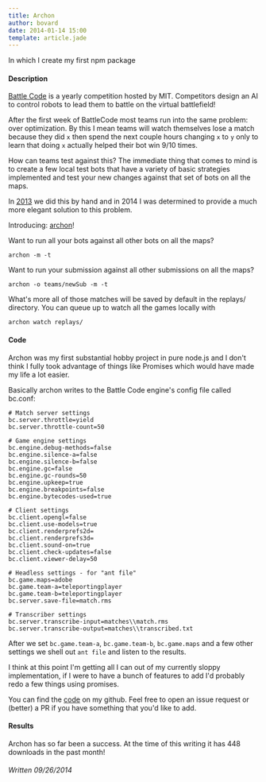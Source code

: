 ```yaml
---
title: Archon
author: bovard
date: 2014-01-14 15:00
template: article.jade
---
```


In which I create my first npm package


<span class="more"><span>

#### Description

[Battle Code](http://battlecode.org/) is a yearly competition hosted by MIT.
Competitors design an AI to control robots to lead them to battle on the virtual battlefield!

After the first week of BattleCode most teams run into the same problem: over optimization.
By this I mean teams will watch themselves lose a match because they did `x` then
spend the next couple hours changing `x` to `y` only to learn that doing `x` actually
helped their bot win 9/10 times.

How can teams test against this? The immediate thing that comes to mind is to create
a few local test bots that have a variety of basic strategies implemented and test
your new changes against that set of bots on all the maps.

In [2013](articles/battle_code_2013/) we did this by hand and in 2014 I was determined
to provide a much more elegant solution to this problem.

Introducing: [archon](npmjs.org/package/archon)!

Want to run all your bots against all other bots on all the maps?

```
archon -m -t
```

Want to run your submission against all other submissions on all the maps?

```
archon -o teams/newSub -m -t
```

What's more all of those matches will be saved by default in the replays/ directory. You can queue
up to watch all the games locally with

```
archon watch replays/
```

#### Code

Archon was my first substantial hobby project in pure node.js and I don't think
I fully took advantage of things like Promises which would have made my life
a lot easier.

Basically archon writes to the Battle Code engine's config file called bc.conf:

```
# Match server settings
bc.server.throttle=yield
bc.server.throttle-count=50

# Game engine settings
bc.engine.debug-methods=false
bc.engine.silence-a=false
bc.engine.silence-b=false
bc.engine.gc=false
bc.engine.gc-rounds=50
bc.engine.upkeep=true
bc.engine.breakpoints=false
bc.engine.bytecodes-used=true

# Client settings
bc.client.opengl=false
bc.client.use-models=true
bc.client.renderprefs2d=
bc.client.renderprefs3d=
bc.client.sound-on=true
bc.client.check-updates=false
bc.client.viewer-delay=50

# Headless settings - for "ant file"
bc.game.maps=adobe
bc.game.team-a=teleportingplayer
bc.game.team-b=teleportingplayer
bc.server.save-file=match.rms

# Transcriber settings
bc.server.transcribe-input=matches\\match.rms
bc.server.transcribe-output=matches\\transcribed.txt
```

After we set `bc.game.team-a`, `bc.game.team-b`, `bc.game.maps` and a few other
settings we shell out `ant file` and listen to the results.

I think at this point I'm getting all I can out of my currently sloppy implementation,
if I were to have a bunch of features to add I'd probably redo a few things using
promises.

You can find the [code](https://github.com/bovard/archon) on my github. Feel free
to open an issue request or (better) a PR if you have something that you'd like to add.


#### Results

Archon has so far been a success. At the time of this writing it has 448 downloads
in the past month!


###### Written 09/26/2014


